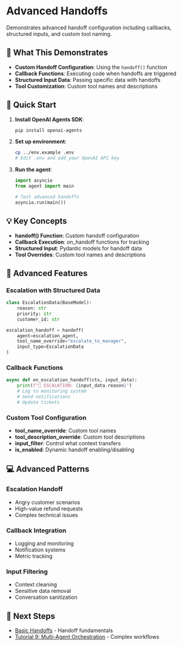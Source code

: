 # Advanced Handoffs

Demonstrates advanced handoff configuration including callbacks, structured inputs, and custom tool naming.

## 🎯 What This Demonstrates

- **Custom Handoff Configuration**: Using the `handoff()` function
- **Callback Functions**: Executing code when handoffs are triggered
- **Structured Input Data**: Passing specific data with handoffs
- **Tool Customization**: Custom tool names and descriptions

## 🚀 Quick Start

1. **Install OpenAI Agents SDK**:
   ```bash
   pip install openai-agents
   ```

2. **Set up environment**:
   ```bash
   cp ../env.example .env
   # Edit .env and add your OpenAI API key
   ```

3. **Run the agent**:
   ```python
   import asyncio
   from agent import main
   
   # Test advanced handoffs
   asyncio.run(main())
   ```

## 💡 Key Concepts

- **handoff() Function**: Custom handoff configuration
- **Callback Execution**: on_handoff functions for tracking
- **Structured Input**: Pydantic models for handoff data
- **Tool Overrides**: Custom tool names and descriptions

## 🧪 Advanced Features

### Escalation with Structured Data
```python
class EscalationData(BaseModel):
    reason: str
    priority: str
    customer_id: str

escalation_handoff = handoff(
    agent=escalation_agent,
    tool_name_override="escalate_to_manager",
    input_type=EscalationData
)
```

### Callback Functions
```python
async def on_escalation_handoff(ctx, input_data):
    print(f"🚨 ESCALATION: {input_data.reason}")
    # Log to monitoring system
    # Send notifications
    # Update tickets
```

### Custom Tool Configuration
- **tool_name_override**: Custom tool names
- **tool_description_override**: Custom tool descriptions
- **input_filter**: Control what context transfers
- **is_enabled**: Dynamic handoff enabling/disabling

## 💻 Advanced Patterns

### Escalation Handoff
- Angry customer scenarios
- High-value refund requests
- Complex technical issues

### Callback Integration
- Logging and monitoring
- Notification systems
- Metric tracking

### Input Filtering
- Context cleaning
- Sensitive data removal
- Conversation sanitization

## 🔗 Next Steps

- [Basic Handoffs](../8_1_basic_handoffs/README.md) - Handoff fundamentals
- [Tutorial 9: Multi-Agent Orchestration](../../9_multi_agent_orchestration/README.md) - Complex workflows
